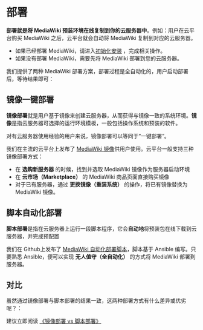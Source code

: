 # 部署

**部署就是将 MediaWiki 预装环境在线复制到你的云服务器中**。例如：用户在云平台购买 MediaWiki 之后，云平台就会自动将 MediaWiki 复制到对应的云服务器。

- 如果已经部署 MediaWiki，请进入[初始化安装](/zh/stack-installation.md) ，完成相关操作。
- 如果没有部署 MediaWiki，需要先将 MediaWiki 部署到您的云服务器。

我们提供了两种 MediaWiki 部署方案，部署过程是全自动化的，用户启动部署后，等待结果即可：

## 镜像一键部署

**镜像部署**就是用户基于镜像来创建云服务器，从而获得与镜像一致的系统环境。**镜像**是指云服务器可选择的运行环境模板，一般包括操作系统和预装的软件。

对有云服务器使用经验的用户来说，镜像部署可以等同于“一键部署”。

我们在主流的云平台上发布了 [MediaWiki 镜像](https://apps.websoft9.com/mediawiki)供用户使用。云平台一般支持三种镜像部署方式：

* 在 **选购新服务器** 的时候，找到并选取 MediaWiki 镜像作为服务器启动环境
* 在 **云市场（Marketplace）**  的 MediaWiki 商品页面直接购买镜像
* 对于已有服务器，通过 **更换镜像（重装系统）** 的操作，将已有镜像替换为 MediaWiki 镜像。

## 脚本自动化部署

**脚本部署**是指在云服务器上运行一段脚本程序，它会**自动地**将预装包在线下载到云服务器，并完成预配置

我们在 Github上发布了 [MediaWiki 自动化部署脚本](https://github.com/Websoft9/ansible-mediawiki)，脚本基于 Ansible 编写。只要熟悉 Ansible，便可以实现 **无人值守（全自动化）** 的方式将 MediaWiki 部署到服务器。

## 对比

虽然通过镜像部署与脚本部署的结果一致，这两种部署方式有什么差异或优劣呢？：

建议立即阅读 [《镜像部署 vs 脚本部署》](https://support.websoft9.com/docs/faq/zh/bz-product.html#镜像部署-vs-脚本部署)